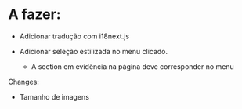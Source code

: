# A fazer:

- Adicionar tradução com i18next.js

- Adicionar seleção estilizada no menu clicado.

  - A section em evidência na página deve corresponder no menu

Changes:

- Tamanho de imagens
